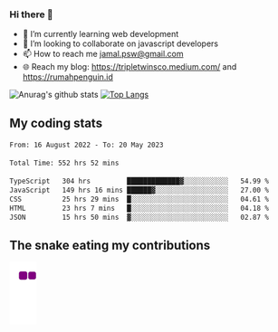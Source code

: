 ### Hi there 👋

<!--
**padepokanpenguin/padepokanpenguin** is a ✨ _special_ ✨ repository because its `README.md` (this file) appears on your GitHub profile.
-->

- 🌱 I’m currently learning  web development
- 👯 I’m looking to collaborate on javascript developers
- 📫 How to reach me jamal.psw@gmail.com
- 🌐 Reach my blog:
   https://tripletwinsco.medium.com/ and
   https://rumahpenguin.id

![Anurag's github stats](https://github-readme-stats.vercel.app/api?username=padepokanpenguin&count_private=true&disable_animations=false&show_icons=true&theme=default)
[![Top Langs](https://github-readme-stats.vercel.app/api/top-langs/?username=padepokanpenguin&theme=default&layout=compact)](https://github.com/padepokanpenguin)

## My coding stats

<!--START_SECTION:waka-->

```text
From: 16 August 2022 - To: 20 May 2023

Total Time: 552 hrs 52 mins

TypeScript   304 hrs         █████████████▓░░░░░░░░░░░   54.99 %
JavaScript   149 hrs 16 mins ██████▓░░░░░░░░░░░░░░░░░░   27.00 %
CSS          25 hrs 29 mins  █░░░░░░░░░░░░░░░░░░░░░░░░   04.61 %
HTML         23 hrs 7 mins   █░░░░░░░░░░░░░░░░░░░░░░░░   04.18 %
JSON         15 hrs 50 mins  ▓░░░░░░░░░░░░░░░░░░░░░░░░   02.87 %
```

<!--END_SECTION:waka-->


## The snake eating my contributions
![snake gif](https://github.com/padepokanpenguin/padepokanpenguin/blob/output/github-contribution-grid-snake.gif)
